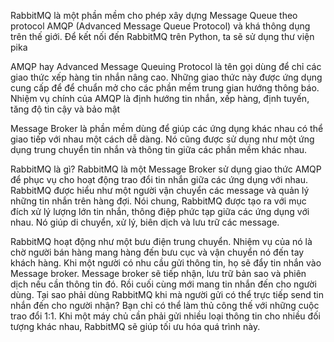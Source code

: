 RabbitMQ là một phần mềm cho phép xây dựng Message Queue theo protocol AMQP (Advanced Message Queue Protocol) và khá thông dụng trên thế giới. Để kết nối đến RabbitMQ trên Python, ta sẽ sử dụng thư viện pika

AMQP hay Advanced Message Queuing Protocol là tên gọi dùng để chỉ các giao thức xếp hàng tin nhắn nâng cao. Những giao thức này được ứng dụng cung cấp để để chuẩn mở cho các phần mềm trung gian hướng thông báo. Nhiệm vụ chính của AMQP là định hướng tin nhắn, xếp hàng, định tuyến, tăng độ tin cậy và bảo mật

Message Broker là phần mềm dùng để giúp các ứng dụng khác nhau có thể giao tiếp với nhau một cách dễ dàng. Nó cũng được sử dụng như một ứng dụng trung chuyển tin nhắn và thông tin giữa các phần mềm khác nhau.

RabbitMQ là gì? RabbitMQ là một Message Broker sử dụng giao thức AMQP để phục vụ cho hoạt động trao đổi tin nhắn giữa các ứng dụng với nhau. RabbitMQ được hiểu như một người vận chuyển các message và quản lý những tin nhắn trên hàng đợi.
Nói chung, RabbitMQ được tạo ra với mục đích xử lý lượng lớn tin nhắn, thông điệp phức tạp giữa các ứng dụng với nhau. Nó giúp di chuyển, xử lý, biên dịch và lưu trữ các message.

RabbitMQ hoạt động như một bưu điện trung chuyển. Nhiệm vụ của nó là chờ người bán hàng mang hàng đến bưu cục và vận chuyển nó đến tay khách hàng. Khi một người có nhu cầu gửi thông tin, họ sẽ đẩy tin nhắn vào Message broker. Message broker sẽ tiếp nhận, lưu trữ bản sao và phiên dịch nếu cần thông tin đó. Rồi cuối cùng mới mang tin nhắn đến cho người dùng. Tại sao phải dùng RabbitMQ khi mà người gửi có thể trực tiếp send tin nhắn đến cho người nhận? Bạn chỉ có thể làm thủ công thế với những cuộc trao đổi 1:1. Khi một máy chủ cần phải gửi nhiều loại thông tin cho nhiều đối tượng khác nhau, RabbitMQ sẽ giúp tối ưu hóa quá trình này.
